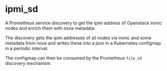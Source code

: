 # ipmi_sd

A Prometheus service discovery to get the ipmi address of Openstack ironic nodes and enrich
them with nova metadata.

The discovery gets the ipmi addresses of all nodes via ironic and some metadata
from nova and writes these into a json in a Kubernetes configmap in a periodic interval.

The configmap can then be consumed by the Prometheus `file_sd` discovery
mechanism.
